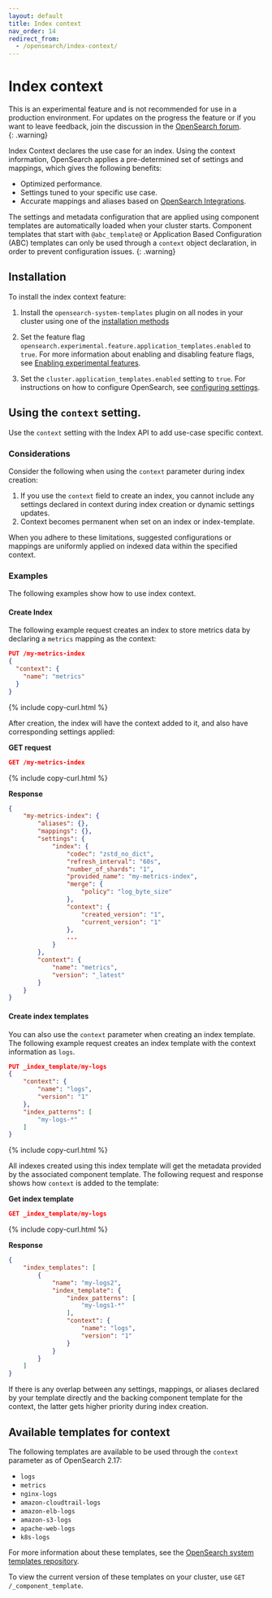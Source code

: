 ```yaml
---
layout: default
title: Index context
nav_order: 14
redirect_from:
  - /opensearch/index-context/
---
```


# Index context

This is an experimental feature and is not recommended for use in a production environment. For updates on the progress the feature or if you want to leave feedback, join the discussion in the [OpenSearch forum](https://forum.opensearch.org/).    
{: .warning}

Index Context declares the use case for an index. Using the context information, OpenSearch applies a pre-determined set of settings and mappings, which gives the following benefits:

- Optimized performance.
- Settings tuned to your specific use case.
- Accurate mappings and aliases based on [OpenSearch Integrations]({{site.url}}{{site.baseurl}}/integrations/).

The settings and metadata configuration that are applied using component templates are automatically loaded when your cluster starts. Component templates that start with `@abc_template@` or Application Based Configuration (ABC) templates can only be used through a `context` object declaration, in order to prevent configuration issues.
{: .warning}


## Installation

To install the index context feature:

1. Install the `opensearch-system-templates` plugin on all nodes in your cluster using one of the [installation methods]({{site.url}}{{site.baseurl}}/install-and-configure/plugins/#install)

2. Set the feature flag `opensearch.experimental.feature.application_templates.enabled` to `true`. For more information about enabling and disabling feature flags, see [Enabling experimental features]({{site.url}}{{site.baseurl}}/install-and-configure/configuring-opensearch/experimental/).

3. Set the `cluster.application_templates.enabled` setting to `true`. For instructions on how to configure OpenSearch, see [configuring settings]({{site.url}}{{site.baseurl}}/install-and-configure/configuring-opensearch/index/#static-settings).

## Using the `context` setting.

Use the `context` setting with the Index API to add use-case specific context.

### Considerations

Consider the following when using the `context` parameter during index creation:

1. If you use the `context` field to create an index, you cannot include any settings declared in context during index creation or dynamic settings updates.
2. Context becomes permanent when set on an index or index-template.

When you adhere to these limitations, suggested configurations or mappings are uniformly applied on indexed data within the specified context.

### Examples

The following examples show how to use index context.


#### Create Index

The following example request creates an index to store metrics data by declaring a `metrics` mapping as the context:

```json
PUT /my-metrics-index
{
  "context": {
    "name": "metrics"
  }
}
```
{% include copy-curl.html %}

After creation, the index will have the context added to it, and also have corresponding settings applied:


**GET request**

```json
GET /my-metrics-index
```
{% include copy-curl.html %}


**Response**

```json
{
    "my-metrics-index": {
        "aliases": {},
        "mappings": {},
        "settings": {
            "index": {
                "codec": "zstd_no_dict",
                "refresh_interval": "60s",
                "number_of_shards": "1",
                "provided_name": "my-metrics-index",
                "merge": {
                    "policy": "log_byte_size"
                },
                "context": {
                    "created_version": "1",
                    "current_version": "1"
                },
                ...
            }
        },
        "context": {
            "name": "metrics",
            "version": "_latest"
        }
    }
}
```


#### Create index templates

You can also use the `context` parameter when creating an index template. The following example request creates an index template with the context information as `logs`.

```json
PUT _index_template/my-logs
{
    "context": {
        "name": "logs",
        "version": "1"
    },
    "index_patterns": [
        "my-logs-*"
    ]
}
```
{% include copy-curl.html %}

All indexes created using this index template will get the metadata provided by the associated component template. The following request and response shows how `context` is added to the template:

**Get index template**

```json
GET _index_template/my-logs
```
{% include copy-curl.html %}

**Response**

```json
{
    "index_templates": [
        {
            "name": "my-logs2",
            "index_template": {
                "index_patterns": [
                    "my-logs1-*"
                ],
                "context": {
                    "name": "logs",
                    "version": "1"
                }
            }
        }
    ]
}
```

If there is any overlap between any settings, mappings, or aliases declared by your template directly and the backing component template for the context, the latter gets higher priority during index creation.


## Available templates for context

The following templates are available to be used through the `context` parameter as of OpenSearch 2.17:

- `logs`
- `metrics`
- `nginx-logs`
- `amazon-cloudtrail-logs`
- `amazon-elb-logs`
- `amazon-s3-logs`
- `apache-web-logs`
- `k8s-logs`

For more information about these templates, see the [OpenSearch system templates repository](https://github.com/opensearch-project/opensearch-system-templates/tree/main/src/main/resources/org/opensearch/system/applicationtemplates/v1).

To view the current version of these templates on your cluster, use `GET /_component_template`.

